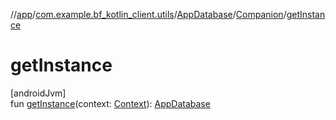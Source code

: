 //[app](../../../../index.md)/[com.example.bf_kotlin_client.utils](../../index.md)/[AppDatabase](../index.md)/[Companion](index.md)/[getInstance](get-instance.md)

# getInstance

[androidJvm]\
fun [getInstance](get-instance.md)(context: [Context](https://developer.android.com/reference/kotlin/android/content/Context.html)): [AppDatabase](../index.md)
